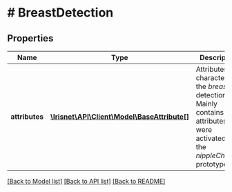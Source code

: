 # # BreastDetection

## Properties

Name | Type | Description | Notes
------------ | ------------- | ------------- | -------------
**attributes** | [**\Irisnet\API\Client\Model\BaseAttribute[]**](BaseAttribute.md) | Attributes characterizing the _breast_ detection. Mainly contains attributes that were activated with the _nippleCheck_ prototype. | [optional]

[[Back to Model list]](../../README.md#models) [[Back to API list]](../../README.md#endpoints) [[Back to README]](../../README.md)
